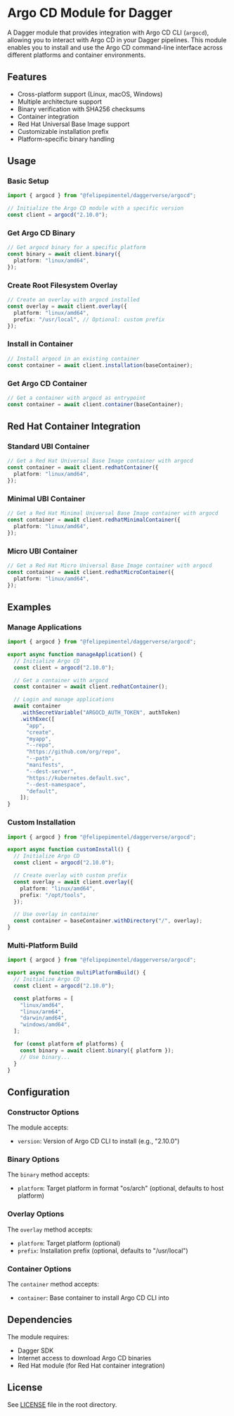 # Argo CD Module for Dagger

A Dagger module that provides integration with Argo CD CLI (`argocd`), allowing you to interact with Argo CD in your Dagger pipelines. This module enables you to install and use the Argo CD command-line interface across different platforms and container environments.

## Features

- Cross-platform support (Linux, macOS, Windows)
- Multiple architecture support
- Binary verification with SHA256 checksums
- Container integration
- Red Hat Universal Base Image support
- Customizable installation prefix
- Platform-specific binary handling

## Usage

### Basic Setup

```typescript
import { argocd } from "@felipepimentel/daggerverse/argocd";

// Initialize the Argo CD module with a specific version
const client = argocd("2.10.0");
```

### Get Argo CD Binary

```typescript
// Get argocd binary for a specific platform
const binary = await client.binary({
  platform: "linux/amd64",
});
```

### Create Root Filesystem Overlay

```typescript
// Create an overlay with argocd installed
const overlay = await client.overlay({
  platform: "linux/amd64",
  prefix: "/usr/local", // Optional: custom prefix
});
```

### Install in Container

```typescript
// Install argocd in an existing container
const container = await client.installation(baseContainer);
```

### Get Argo CD Container

```typescript
// Get a container with argocd as entrypoint
const container = await client.container(baseContainer);
```

## Red Hat Container Integration

### Standard UBI Container

```typescript
// Get a Red Hat Universal Base Image container with argocd
const container = await client.redhatContainer({
  platform: "linux/amd64",
});
```

### Minimal UBI Container

```typescript
// Get a Red Hat Minimal Universal Base Image container with argocd
const container = await client.redhatMinimalContainer({
  platform: "linux/amd64",
});
```

### Micro UBI Container

```typescript
// Get a Red Hat Micro Universal Base Image container with argocd
const container = await client.redhatMicroContainer({
  platform: "linux/amd64",
});
```

## Examples

### Manage Applications

```typescript
import { argocd } from "@felipepimentel/daggerverse/argocd";

export async function manageApplication() {
  // Initialize Argo CD
  const client = argocd("2.10.0");

  // Get a container with argocd
  const container = await client.redhatContainer();

  // Login and manage applications
  await container
    .withSecretVariable("ARGOCD_AUTH_TOKEN", authToken)
    .withExec([
      "app",
      "create",
      "myapp",
      "--repo",
      "https://github.com/org/repo",
      "--path",
      "manifests",
      "--dest-server",
      "https://kubernetes.default.svc",
      "--dest-namespace",
      "default",
    ]);
}
```

### Custom Installation

```typescript
import { argocd } from "@felipepimentel/daggerverse/argocd";

export async function customInstall() {
  // Initialize Argo CD
  const client = argocd("2.10.0");

  // Create overlay with custom prefix
  const overlay = await client.overlay({
    platform: "linux/amd64",
    prefix: "/opt/tools",
  });

  // Use overlay in container
  const container = baseContainer.withDirectory("/", overlay);
}
```

### Multi-Platform Build

```typescript
import { argocd } from "@felipepimentel/daggerverse/argocd";

export async function multiPlatformBuild() {
  // Initialize Argo CD
  const client = argocd("2.10.0");

  const platforms = [
    "linux/amd64",
    "linux/arm64",
    "darwin/amd64",
    "windows/amd64",
  ];

  for (const platform of platforms) {
    const binary = await client.binary({ platform });
    // Use binary...
  }
}
```

## Configuration

### Constructor Options

The module accepts:

- `version`: Version of Argo CD CLI to install (e.g., "2.10.0")

### Binary Options

The `binary` method accepts:

- `platform`: Target platform in format "os/arch" (optional, defaults to host platform)

### Overlay Options

The `overlay` method accepts:

- `platform`: Target platform (optional)
- `prefix`: Installation prefix (optional, defaults to "/usr/local")

### Container Options

The `container` method accepts:

- `container`: Base container to install Argo CD CLI into

## Dependencies

The module requires:

- Dagger SDK
- Internet access to download Argo CD binaries
- Red Hat module (for Red Hat container integration)

## License

See [LICENSE](../LICENSE) file in the root directory.
